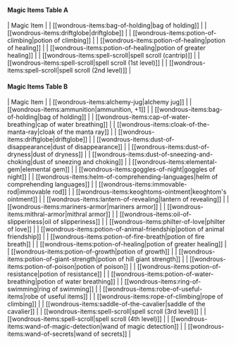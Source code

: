 #### Magic Items Table A
| Magic Item |
| [[wondrous-items:bag-of-holding|bag of holding]] |
| [[wondrous-items:driftglobe|driftglobe]] |
| [[wondrous-items:potion-of-climbing|potion of climbing]] |
| [[wondrous-items:potion-of-healing|potion of healing]] |
| [[wondrous-items:potion-of-healing|potion of greater healing]] |
| [[wondrous-items:spell-scroll|spell scroll (cantrip)]] |
| [[wondrous-items:spell-scroll|spell scroll (1st level)]] |
| [[wondrous-items:spell-scroll|spell scroll (2nd level)]] |
#### Magic Items Table B
| Magic Item |
| [[wondrous-items:alchemy-jug|alchemy jug]] |
| [[wondrous-items:ammunition|ammunition, +1]] |
| [[wondrous-items:bag-of-holding|bag of holding]] |
| [[wondrous-items:cap-of-water-breathing|cap of water breathing]] |
| [[wondrous-items:cloak-of-the-manta-ray|cloak of the manta ray]] |
| [[wondrous-items:driftglobe|driftglobe]] |
| [[wondrous-items:dust-of-disappearance|dust of disappearance]] |
| [[wondrous-items:dust-of-dryness|dust of dryness]] |
| [[wondrous-items:dust-of-sneezing-and-choking|dust of sneezing and choking]] |
| [[wondrous-items:elemental-gem|elemental gem]] |
| [[wondrous-items:goggles-of-night|goggles of night]] |
| [[wondrous-items:helm-of-comprehending-languages|helm of comprehending languages]] |
| [[wondrous-items:immovable-rod|immovable rod]] |
| [[wondrous-items:keoghtoms-ointment|keoghtom's ointment]] |
| [[wondrous-items:lantern-of-revealing|lantern of revealing]] |
| [[wondrous-items:mariners-armor|mariners armor]] |
| [[wondrous-items:mithral-armor|mithral armor]] |
| [[wondrous-items:oil-of-slipperiness|oil of slipperiness]] |
| [[wondrous-items:philter-of-love|philter of love]] |
| [[wondrous-items:potion-of-animal-friendship|potion of animal friendship]] |
| [[wondrous-items:potion-of-fire-breath|potion of fire breath]] |
| [[wondrous-items:potion-of-healing|potion of greater healing]] |
| [[wondrous-items:potion-of-growth|potion of growth]] |
| [[wondrous-items:potion-of-giant-strength|potion of hill giant strength]] |
| [[wondrous-items:potion-of-poison|potion of poison]] |
| [[wondrous-items:potion-of-resistance|potion of resistance]] |
| [[wondrous-items:potion-of-water-breathing|potion of water breathing]] |
| [[wondrous-items:ring-of-swimming|ring of swimming]] |
| [[wondrous-items:robe-of-useful-items|robe of useful items]] |
| [[wondrous-items:rope-of-climbing|rope of climbing]] |
| [[wondrous-items:saddle-of-the-cavalier|saddle of the cavalier]] |
| [[wondrous-items:spell-scroll|spell scroll (3rd level)]] |
| [[wondrous-items:spell-scroll|spell scroll (4th level)]] |
| [[wondrous-items:wand-of-magic-detection|wand of magic detection]] |
| [[wondrous-items:wand-of-secrets|wand of secrets]] |
